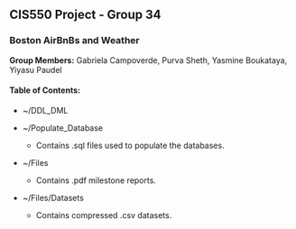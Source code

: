 ## CIS550 Project - Group 34 
### Boston AirBnBs and Weather 

 
<b>Group Members:</b> Gabriela Campoverde, Purva Sheth, Yasmine Boukataya, Yiyasu Paudel

#### Table of Contents:

* ~/DDL_DML
 

* ~/Populate_Database
  * Contains .sql files used to populate the databases. 


* ~/Files 
  * Contains .pdf milestone reports.
 
* ~/Files/Datasets 
  * Contains compressed .csv datasets.

   






